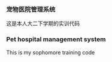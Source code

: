 ### 宠物医院管理系统

这是本人大二下学期的实训代码



### Pet hospital management system

This is my sophomore training code
